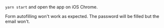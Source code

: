 `yarn start` and open the app on iOS Chrome.

Form autofilling won't work as expected. The password will be filled but the email won't.
